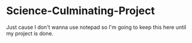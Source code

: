 # Science-Culminating-Project

Just cause I don't wanna use notepad so I'm going to keep this here until my project is done.
